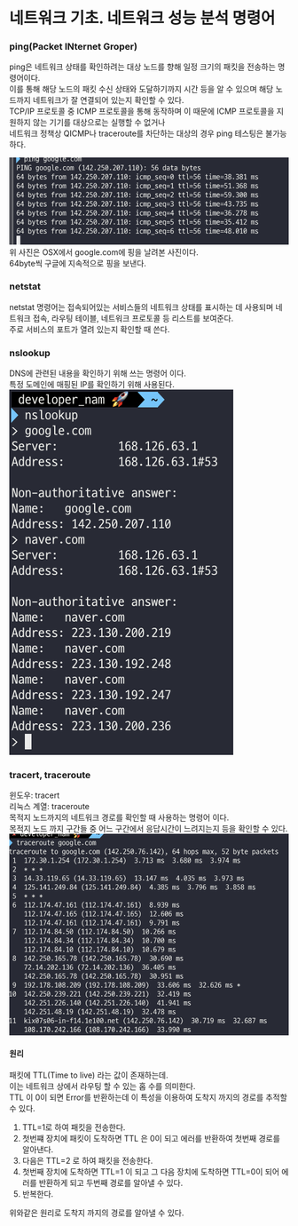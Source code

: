 # 네트워크 기초. 네트워크 성능 분석 명령어

### ping(Packet INternet Groper)
ping은 네트워크 상태를 확인하려는 대상 노드를 향해 일정 크기의 패킷을 전송하는 명령어이다.  
이를 통해 해당 노드의 패킷 수신 상태와 도달하기까지 시간 등을 알 수 있으며 해당 노드까지 네트워크가 잘 연결되어 있는지 확인할 수 있다.  
TCP/IP 프로토콜 중 ICMP 프로토콜을 통해 동작하며 이 때문에 ICMP 프로토콜을 지원하지 않는 기기를 대상으로는 실행할 수 없거나  
네트워크 정책상 QICMP나 traceroute를 차단하는 대상의 경우 ping 테스팅은 불가능 하다.  

![0](./images/ping.png)
위 사진은 OSX에서 google.com에 핑을 날려본 사진이다.  
64byte씩 구글에 지속적으로 핑을 보낸다.  

### netstat
netstat 명령어는 접속되어있는 서비스들의 네트워크 상태를 표시하는 데 사용되며 네트워크 접속, 라우팅 테이블, 네트워크 프로토콜 등 리스트를 보여준다.  
주로 서비스의 포트가 열려 있는지 확인할 때 쓴다.  

### nslookup
DNS에 관련된 내용을 확인하기 위해 쓰는 명령어 이다.  
특정 도메인에 매핑된 IP를 확인하기 위해 사용된다.  
![0](./images/nslookup.png)  

### tracert, traceroute
윈도우: tracert  
리눅스 계열: traceroute  
목적지 노드까지의 네트워크 경로를 확인할 때 사용하는 명령어 이다.  
목적지 노드 까지 구간들 중 어느 구간에서 응답시간이 느려지는지 등을 확인할 수 있다.  
![0](./images/traceroute.png)  

#### 원리
패킷에 TTL(Time to live) 라는 값이 존재하는데.  
이는 네트워크 상에서 라우팅 할 수 있는 홉 수를 의미한다.  
TTL 이 0이 되면 Error를 반환하는데 이 특성을 이용하여 도착지 까지의 경로를 추적할 수 있다.  
1. TTL=1로 하여 패킷을 전송한다.  
2. 첫번쨰 장치에 패킷이 도착하면 TTL 은 0이 되고 에러를 반환하여 첫번째 경로를 알아낸다.  
3. 다음은 TTL=2 로 하여 패킷을 전송한다.  
4. 첫번째 장치에 도착하면 TTL=1 이 되고 그 다음 장치에 도착하면 TTL=0이 되어 에러를 반환하게 되고 두번째 경로를 알아낼 수 있다.  
5. 반복한다.  

위와같은 원리로 도착지 까지의 경로를 알아낼 수 있다.  


